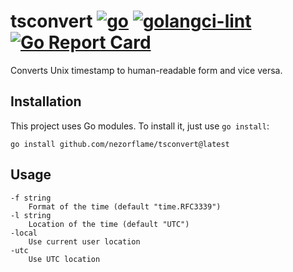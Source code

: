 # tsconvert [![go](https://github.com/nezorflame/tsconvert/actions/workflows/go.yml/badge.svg)](<https://github.com/nezorflame/tsconvert/actions/workflows/go.yml>) [![golangci-lint](https://github.com/nezorflame/tsconvert/actions/workflows/golangci-lint.yml/badge.svg)](<https://github.com/nezorflame/tsconvert/actions/workflows/golangci-lint.yml>) [![Go Report Card](https://goreportcard.com/badge/github.com/nezorflame/tsconvert)](<https://goreportcard.com/report/github.com/nezorflame/tsconvert>)

Converts Unix timestamp to human-readable form and vice versa.

## Installation

This project uses Go modules.
To install it, just use `go install`:

`go install github.com/nezorflame/tsconvert@latest`

## Usage

```text
-f string
    Format of the time (default "time.RFC3339")
-l string
    Location of the time (default "UTC")
-local
    Use current user location
-utc
    Use UTC location
```
